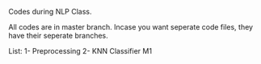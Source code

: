 Codes during NLP Class.

All codes are in master branch. Incase you want seperate code files, they have their seperate branches.

List:
  1- Preprocessing
  2- KNN Classifier M1
